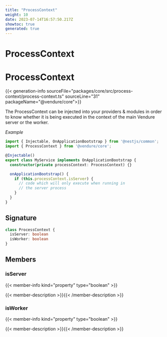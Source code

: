 ```yaml
---
title: "ProcessContext"
weight: 10
date: 2023-07-14T16:57:50.217Z
showtoc: true
generated: true
---
```

<!-- This file was generated from the Vendure source. Do not modify. Instead, re-run the "docs:build" script -->

# ProcessContext
<div class="symbol">


# ProcessContext

{{< generation-info sourceFile="packages/core/src/process-context/process-context.ts" sourceLine="31" packageName="@vendure/core">}}

The ProcessContext can be injected into your providers & modules in order to know whether it
is being executed in the context of the main Vendure server or the worker.

*Example*

```TypeScript
import { Injectable, OnApplicationBootstrap } from '@nestjs/common';
import { ProcessContext } from '@vendure/core';

@Injectable()
export class MyService implements OnApplicationBootstrap {
  constructor(private processContext: ProcessContext) {}

  onApplicationBootstrap() {
    if (this.processContext.isServer) {
      // code which will only execute when running in
      // the server process
    }
  }
}
```

## Signature

```TypeScript
class ProcessContext {
  isServer: boolean
  isWorker: boolean
}
```
## Members

### isServer

{{< member-info kind="property" type="boolean"  >}}

{{< member-description >}}{{< /member-description >}}

### isWorker

{{< member-info kind="property" type="boolean"  >}}

{{< member-description >}}{{< /member-description >}}


</div>

